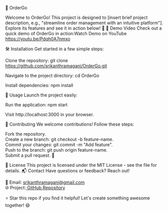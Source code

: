 🚀 OrderGo

Welcome to OrderGo! This project is designed to [insert brief project description, e.g., "streamline order management with an intuitive platform"]. Explore its features and see it in action below! 🎉
🎥 Demo Video
Check out a quick demo of OrderGo in action:Watch Demo on YouTube
https://youtu.be/Pdqh0A7nmxo


🛠️ Installation
Get started in a few simple steps:  

Clone the repository:  git clone https://github.com/srikanthramagani/OrderGo.git


Navigate to the project directory:  cd OrderGo


Install dependencies:  npm install



🚀 Usage
Launch the project easily:  

Run the application:  npm start


Visit http://localhost:3000 in your browser.

🤝 Contributing
We welcome contributions! Follow these steps:  

Fork the repository.  
Create a new branch: git checkout -b feature-name.  
Commit your changes: git commit -m "Add feature".  
Push to the branch: git push origin feature-name.  
Submit a pull request. 🙌

📜 License
This project is licensed under the MIT License - see the file for details.
📬 Contact
Have questions or feedback? Reach out!  

📧 Email: srikanthramagani@gmail.com  
🌐 Project:[ GitHub Repository ](https://github.com/srikanthramagani/OrderGo.git) 



⭐ Star this repo if you find it helpful! Let's create something awesome together! 😄

